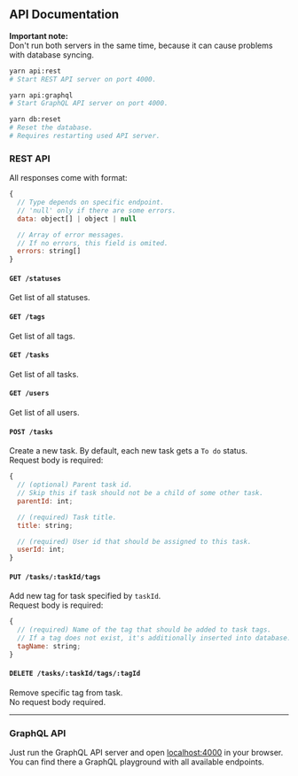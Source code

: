 ## API Documentation

**Important note:**\
Don't run both servers in the same time, because it can cause problems with database syncing.

```bash
yarn api:rest
# Start REST API server on port 4000.

yarn api:graphql
# Start GraphQL API server on port 4000.

yarn db:reset
# Reset the database.
# Requires restarting used API server.
```

### REST API

All responses come with format:

```js
{
  // Type depends on specific endpoint.
  // 'null' only if there are some errors.
  data: object[] | object | null

  // Array of error messages.
  // If no errors, this field is omited.
  errors: string[]
}
```

#### `GET /statuses`

Get list of all statuses.

#### `GET /tags`

Get list of all tags.

#### `GET /tasks`

Get list of all tasks.

#### `GET /users`

Get list of all users.

#### `POST /tasks`

Create a new task. By default, each new task gets a `To do` status.\
Request body is required:

```js
{
  // (optional) Parent task id.
  // Skip this if task should not be a child of some other task.
  parentId: int;

  // (required) Task title.
  title: string;

  // (required) User id that should be assigned to this task.
  userId: int;
}
```

#### `PUT /tasks/:taskId/tags`

Add new tag for task specified by `taskId`.\
Request body is required:

```js
{
  // (required) Name of the tag that should be added to task tags.
  // If a tag does not exist, it's additionally inserted into database.
  tagName: string;
}
```

#### `DELETE /tasks/:taskId/tags/:tagId`

Remove specific tag from task.\
No request body required.

---

### GraphQL API

Just run the GraphQL API server and open <localhost:4000> in your browser. You can find there a GraphQL playground with all available endpoints.
